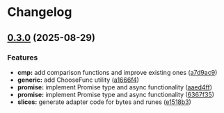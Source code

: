 # Changelog

## [0.3.0](https://github.com/goexts/generic/compare/v0.2.6...v0.3.0) (2025-08-29)


### Features

* **cmp:** add comparison functions and improve existing ones ([a7d9ac9](https://github.com/goexts/generic/commit/a7d9ac92bb8476c8a12c5905a082612738d946fe))
* **generic:** add ChooseFunc utility ([a1666f4](https://github.com/goexts/generic/commit/a1666f4ba72c73dae6e54c0e76edd62ab46d319a))
* **promise:** implement Promise type and async functionality ([aaed4ff](https://github.com/goexts/generic/commit/aaed4ffd4915ff92c774596a2757a4fec0b80992))
* **promise:** implement Promise type and async functionality ([6367f35](https://github.com/goexts/generic/commit/6367f359ecae84c12327c1d618e50be79a89c503))
* **slices:** generate adapter code for bytes and runes ([e1518b3](https://github.com/goexts/generic/commit/e1518b300839f94c118b1d452158e430b0861b7a))
